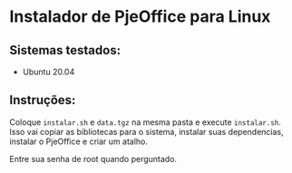 # Instalador de PjeOffice para Linux

## Sistemas testados:
* Ubuntu 20.04

## Instruções:

Coloque `instalar.sh` e `data.tgz` na mesma pasta e execute `instalar.sh`. Isso vai copiar as bibliotecas para o sistema, instalar suas dependencias, instalar o PjeOffice e criar um atalho.

Entre sua senha de root quando perguntado.
